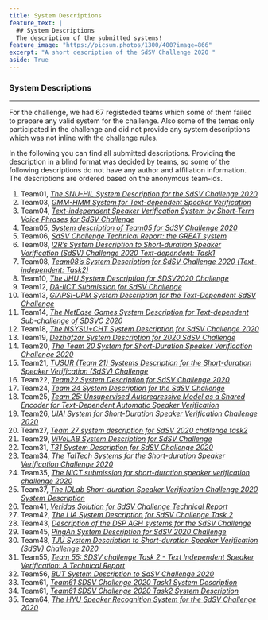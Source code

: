 ```yaml
---
title: System Descriptions
feature_text: |
  ## System Descriptions
  The description of the submitted systems!
feature_image: "https://picsum.photos/1300/400?image=866"
excerpt: "A short description of the SdSV Challenge 2020 "
aside: True
---
```


### System Descriptions
---
For the challenge, we had 67 registeded teams which some of them failed to prepare any valid system for the challenge. Also some of the temas only participated in the challenge and did not provide any system descriptions which was not inline with the challenge rules. 

In the following you can find all submitted descriptions. Providing the description in a blind format was decided by teams, so some of the following descriptions do not have any author and affiliation information. The descriptions are ordered based on the anonymous team-ids.

1. Team01, [*The SNU-HIL System Description for the SdSV Challenge 2020*](/descriptions/Team01_Both.pdf)
2. Team03, [*GMM-HMM System for Text-dependent Speaker Verification*](/descriptions/Team03_Task2.pdf)
3. Team04, [*Text-independent Speaker Verification System by Short-Term Voice Phrases for SdSV Challenge*](/descriptions/Team04_Task2.pdf)
4. Team05, [*System description of Team05 for SdSV Challenge 2020*](/descriptions/Team05_Both.pdf)
5. Team06, [*SdSV Challenge Technical Report: the GREAT system*](/descriptions/Team06_Task2.pdf)
6. Team08, [*I2R’s System Description to Short-duration Speaker Verification (SdSV) Challenge 2020 Text-dependent: Task1*](/descriptions/Team08_Task1.pdf)
7. Team08, [*Team08’s System Description for SdSV Challenge 2020 (Text-independent: Task2)*](/descriptions/Team08_Task2.pdf)
8. Team10, [*The JHU System Description for SDSV2020 Challenge*](/descriptions/Team10_Both.pdf)
9. Team12, [*DA-IICT Submission for SdSV Challenge*](/descriptions/Team12_Task2.pdf)
10. Team13, [*GIAPSI-UPM System Description for the Text-Dependent SdSV Challenge*](/descriptions/Team13_Task1.pdf)
11. Team14, [*The NetEase Games System Description for Text-dependent Sub-challenge of SDSVC 2020*](/descriptions/Team14_Task1.pdf)
12. Team18, [*The NSYSU+CHT System Description for SdSV Challenge 2020*](/descriptions/Team18_Both.pdf)
13. Team19, [*Dezhafzar System Description for 2020 SdSV Challenge*](/descriptions/Team19_Task2.pdf)
14. Team20, [*The Team 20 System for Short-Duration Speaker Verification Challenge 2020*](/descriptions/Team20_Task1.pdf)
15. Team21, [*TUSUR (Team 21) Systems Description for the Short-duration Speaker Verification (SdSV) Challenge*](/descriptions/Team21_Task2.pdf)
16. Team22, [*Team22 System Description for SdSV Challenge 2020*](/descriptions/Team22_Task2.pdf)
17. Team24, [*Team 24 System Description for the SdSV Challenge*](/descriptions/Team24_Task2.pdf)
18. Team25, [*Team 25: Unsupervised Autoregressive Model as a Shared Encoder for Text-Dependent Automatic Speaker Verification*](/descriptions/Team25_Task1.pdf)
19. Team26, [*UIAI System for Short-Duration Speaker Verification Challenge 2020*](/descriptions/Team26_Task1.pdf)
20. Team27, [*Team 27 system description for SdSV 2020 challenge task2*](/descriptions/Team27_Task2.pdf)
21. Team29, [*ViVoLAB System Description for SdSV Challenge*](/descriptions/Team29_Task1.pdf)
22. Team31, [*T31 System Description for SdSV Challenge 2020*](/descriptions/Team31_Both.pdf)
23. Team34, [*The TalTech Systems for the Short-duration Speaker Verification Challenge 2020*](/descriptions/Team34_Both.pdf)
24. Team35, [*The NICT submission for short-duration speaker verification challenge 2020*](/descriptions/Team35_Task2.pdf)
25. Team37, [*The IDLab Short-duration Speaker Verification Challenge 2020 System Description*](/descriptions/Team37_Task2.pdf)
26. Team41, [*Veridas Solution for SdSV Challenge Technical Report*](/descriptions/Team41_Task2.pdf)
27. Team42, [*The LIA System Description for SdSV Challenge Task 2*](/descriptions/Team42_Task2.pdf)
28. Team43, [*Description of the DSP AGH systems for the SdSV Challenge*](/descriptions/Team43_Task2.pdf)
29. Team45, [*PingAn System Description for SdSV 2020 Challenge*](/descriptions/Team45_Both.pdf)
30. Team48, [*TJU System Description to Short-duration Speaker Verification (SdSV) Challenge 2020*](/descriptions/Team48_Task2.pdf)
31. Team55, [*Team 55: SDSV challenge Task 2 - Text Independent Speaker Verification: A Technical Report*](/descriptions/Team55_Task2.pdf)
32. Team56, [*BUT System Description to SdSV Challenge 2020*](/descriptions/Team56_Both.pdf)
33. Team61, [*Team61 SDSV Challenge 2020 Task1 System Description*](/descriptions/Team61_Task1.pdf)
34. Team61, [*Team61 SDSV Challenge 2020 Task2 System Description*](/descriptions/Team61_Task2.pdf)
35. Team64, [*The HYU Speaker Recognition System for the SdSV Challenge 2020*](/descriptions/Team64_Task2.pdf)


